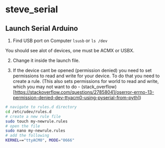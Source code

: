 # steve_serial

## Launch Serial Arduino
1. Find USB port on Computer
`lsusb` or `ls /dev`

You should see alot of devices, one must be ACMX or USBX.

2. Change it inside the launch file.

3. If the device cant be opened (permission denied) you need to set permissions to read and write for your device. To do that you need to create a rule. (This also sets permissions for world to read and write, which you may not want to do - (stack_overflow)[https://stackoverflow.com/questions/27858041/oserror-errno-13-permission-denied-dev-ttyacm0-using-pyserial-from-pyth])

```bash
# navigate to rules.d directory
cd /etc/udev/rules.d
# create a new rule file
sudo touch my-newrule.rules
# open the file
sudo nano my-newrule.rules
# add the following
KERNEL=="ttyACM0", MODE="0666"
```
